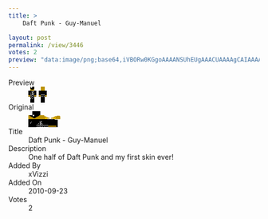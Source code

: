 ```yaml
---
title: >
    Daft Punk - Guy-Manuel

layout: post
permalink: /view/3446
votes: 2
preview: "data:image/png;base64,iVBORw0KGgoAAAANSUhEUgAAACUAAAAgCAIAAAAaMSbnAAAABnRSTlMA/wD/AP5AXyvrAAAA+0lEQVRIie1WUQ6DIAwF45F6Bb3OdpTtOptH4EiL7KMZedaCaKruwxdCkLR9rYWnPsbR/eB9w4/DMHRdn/bRpoD3s1X3u9snrZuaQIaQGXm/bwZH1zfhez0UenXThm8e3ZbMzfu3Bwfi6P7pCCHwzAtEjCOOtZHPvn8IIjLny9anvkxjPiRIxdmynqovasNsu1jqnyFNwuR8MgcXxDPuLCKXIrq3qF5ENPchooLCCfdFGxkIiyuE2Iymv4/OOZ5RxtL9CyGgjYBwF0LIC7Tx4v9FTapSJ2vcFQtsof0pFWKvkolvQm5UUeBDrjJDvqP17A/Oy664+C6+NfgCh1EXGRjnENwAAAAASUVORK5CYII="
---
```

<dl class="side-by-side">
<dt>Preview</dt>
<dd>
    <img class="preview" src="data:image/png;base64,iVBORw0KGgoAAAANSUhEUgAAACUAAAAgCAIAAAAaMSbnAAAABnRSTlMA/wD/AP5AXyvrAAAA+0lEQVRIie1WUQ6DIAwF45F6Bb3OdpTtOptH4EiL7KMZedaCaKruwxdCkLR9rYWnPsbR/eB9w4/DMHRdn/bRpoD3s1X3u9snrZuaQIaQGXm/bwZH1zfhez0UenXThm8e3ZbMzfu3Bwfi6P7pCCHwzAtEjCOOtZHPvn8IIjLny9anvkxjPiRIxdmynqovasNsu1jqnyFNwuR8MgcXxDPuLCKXIrq3qF5ENPchooLCCfdFGxkIiyuE2Iymv4/OOZ5RxtL9CyGgjYBwF0LIC7Tx4v9FTapSJ2vcFQtsof0pFWKvkolvQm5UUeBDrjJDvqP17A/Oy664+C6+NfgCh1EXGRjnENwAAAAASUVORK5CYII=">
</dd>
<dt>Original</dt>
<dd>
    <img class="preview" src="data:image/png;base64,iVBORw0KGgoAAAANSUhEUgAAAEAAAAAgCAYAAACinX6EAAABFElEQVR42u2YDQrDIAyFy3Z/2DV2hfYKnmCHWUaFlCBWjUZn2ggPLW1j3udPpcuSL9Ao9cUAGAADYAAMwK0BbNt66HIA1tcDdqVMAHy9OAAwbk7TAEhB4AIoNT8KQLLvkxtV4hjvCYPVZyahIcZ3fd5PALf4utY4jSECIAdCwjg175cbMcAZ8bMYIgBiEKTM0+RRseRz07wkRhOAnipNPrXGVQNAA6iaDTEWo3TjhQtq6FFXPRgDYAA6yTl31NhWA0AiYbUApJKdxDQPgGTSOPITgegPgL5Pl8AkM6L/JnhrAKHBmPE/Qxj/GVS3B7SYDA2HI18jlTNAcuoL/GbTfRSeHkB42otdlzwTnhhpG43U1ikAP1UPUCuMEbTkAAAAAElFTkSuQmCC">
</dd>
<dt>Title</dt>
<dd>Daft Punk - Guy-Manuel</dd>
<dt>Description</dt>
<dd>One half of Daft Punk and my first skin ever!</dd>
<dt>Added By</dt>
<dd>xVizzi</dd>
<dt>Added On</dt>
<dd>2010-09-23</dd>
<dt>Votes</dt>
<dd>2</dd>
</dl>
